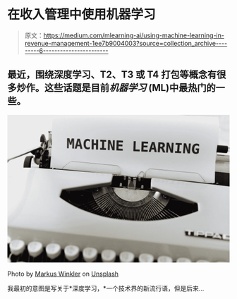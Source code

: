 # 在收入管理中使用机器学习

> 原文：<https://medium.com/mlearning-ai/using-machine-learning-in-revenue-management-1ee7b9004003?source=collection_archive---------6----------------------->

## 最近，围绕深度学习、T2、T3 或 T4 打包等概念有很多炒作。这些话题是目前*机器学习* (ML)中最热门的一些。

![](img/94b990c082e0ecc74cc58423aa9675c3.png)

Photo by [Markus Winkler](https://unsplash.com/@markuswinkler?utm_source=medium&utm_medium=referral) on [Unsplash](https://unsplash.com?utm_source=medium&utm_medium=referral)

我最初的意图是写关于*深度学习，*一个技术界的新流行语，但是后来…